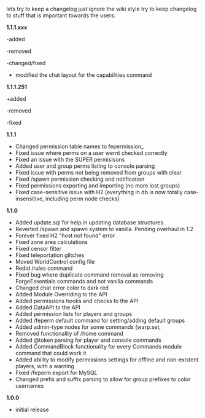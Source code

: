 lets try to keep a changelog
just ignore the wiki style
try to keep changelog to stuff that is important towards the users.


**1.1.1.xxx**

-added

-removed

-changed/fixed

 * modified the chat layout for the capabilities command

**1.1.1.251**

+added

-removed

-fixed

**1.1.1**


 * Changed permission table names to fepermission_<tableName>
 * Fixed issue where perms on a user wernt checked correctly
 * Fixed an issue with the SUPER permisisons
 * Added user and group perms listing to console parsing
 * Fixed issue with perms not being removed from groups with clear
 * Fixed /spawn permission checking and notification
 * Fixed permissions exporting and importing (no more lost groups)
 * Fixed case-sensitive issue with H2 (everything in db is now totally case-insensitive, including perm node checks)

**1.1.0**

 * Added update.sql for help in updating database structures.
 * Reverted /spawn and spawn system to vanilla. Pending overhaul in 1.2
 * Forever fixed H2 "host not found" error
 * Fixed zone area calculations
 * Fixed censor filter
 * Fixed teleportation glitches
 * Moved WorldControl config file
 * Redid /rules command
 * Fixed bug where duplicate command removal as removing ForgeEssentials commands and not vanilla commands
 * Changed chat error color to dark red
 * Added Module Overriding to the API
 * Added permissions hooks and checks to the API
 * Added DataAPI to the API
 * Added permission lists for players and groups
 * Added /feperm default command for setting/adding default groups
 * Added admin-type nodes for some commands (warp.set,
 * Removed <x y z> functionality of /home command
 * Added @token parsing for player and console commands
 * Added CommandBlock functionality for every Commands module command that could work it
 * Added ability to modify permissions settings for offline and non-existent players, with a warning
 * Fixed /feperm export for MySQL
 * Changed prefix and suffix parsing to allow for group prefixes to color usernames

**1.0.0**

 * initial release